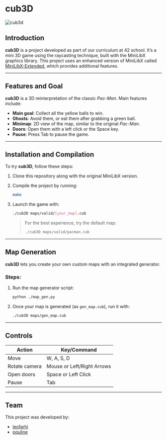 # cub3D

![cub3d](https://github.com/user-attachments/assets/673b2602-6ab3-4103-a7e2-b4b14441d01b)

## Introduction

**cub3D** is a project developed as part of our curriculum at 42 school. It’s a mini 3D game using the raycasting technique, built with the MiniLibX graphics library. This project uses an enhanced version of MiniLibX called [MiniLibX-Extended](https://github.com/leofarhi/MiniLibX-Extended), which provides additional features.

---

## Features and Goal

**cub3D** is a 3D reinterpretation of the classic *Pac-Man*. Main features include:

* **Main goal**: Collect all the yellow balls to win.
* **Ghosts**: Avoid them, or eat them after grabbing a green ball.
* **Minimap**: 2D view of the map, similar to the original *Pac-Man*.
* **Doors**: Open them with a left click or the Space key.
* **Pause**: Press Tab to pause the game.

---

## Installation and Compilation

To try **cub3D**, follow these steps:

1. Clone this repository along with the original MiniLibX version.
2. Compile the project by running:

   ```bash
   make
   ```
3. Launch the game with:

   ```bash
   ./cub3D maps/valid/[your_map].cub
   ```

   > For the best experience, try the default map:
   >
   > ```bash
   > ./cub3D maps/valid/pacman.cub
   > ```

---

## Map Generation

**cub3D** lets you create your own custom maps with an integrated generator.

### Steps:

1. Run the map generator script:

   ```bash
   python ./map_gen.py
   ```
2. Once your map is generated (as `gen_map.cub`), run it with:

   ```bash
   ./cub3D maps/gen_map.cub
   ```

---

## Controls

| **Action**    | **Key/Command**            |
| ------------- | -------------------------- |
| Move          | W, A, S, D                 |
| Rotate camera | Mouse or Left/Right Arrows |
| Open doors    | Space or Left Click        |
| Pause         | Tab                        |

---

## Team

This project was developed by:

- [leofarhi](https://github.com/leofarhi)
- [pquline](https://github.com/pquline)
